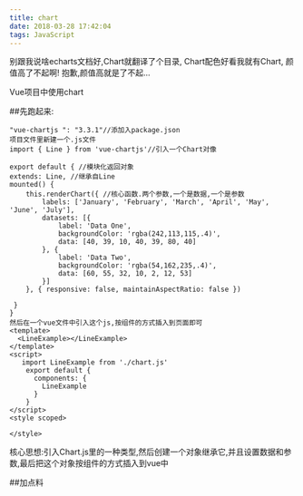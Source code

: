 ```yaml
---
title: chart
date: 2018-03-28 17:42:04
tags: JavaScript
---
```


别跟我说啥echarts文档好,Chart就翻译了个目录,
Chart配色好看我就有Chart,
颜值高了不起啊!
抱歉,颜值高就是了不起...
<!--more-->

Vue项目中使用chart

##先跑起来:


	"vue-chartjs ": "3.3.1"//添加入package.json
	项目文件里新建一个.js文件
	import { Line } from 'vue-chartjs'//引入一个Chart对像
	
	export default { //模块化返回对象
    extends: Line, //继承自Line
    mounted() {
        this.renderChart({ //核心函数.两个参数,一个是数据,一个是参数
            labels: ['January', 'February', 'March', 'April', 'May', 'June', 'July'],
            datasets: [{
                label: 'Data One',
                backgroundColor: 'rgba(242,113,115,.4)',
                data: [40, 39, 10, 40, 39, 80, 40]
            }, {
                label: 'Data Two',
                backgroundColor: 'rgba(54,162,235,.4)',
                data: [60, 55, 32, 10, 2, 12, 53]
            }]
        }, { responsive: false, maintainAspectRatio: false })

     }
	}
	然后在一个vue文件中引入这个js,按组件的方式插入到页面即可
	<template>
      <LineExample></LineExample>
	</template>
	<script>
	   import LineExample from './chart.js'
	    export default {
	      components: {
	        LineExample
	      }
	    }
	</script>
	<style scoped>
	
	</style>
	
	
核心思想:引入Chart.js里的一种类型,然后创建一个对象继承它,并且设置数据和参数,最后把这个对象按组件的方式插入到vue中
	
##加点料


